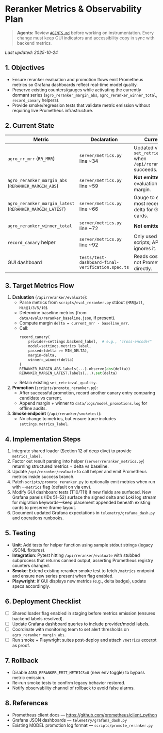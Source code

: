 # Reranker Metrics & Observability Plan

> **Agents:** Review [`AGENTS.md`](../AGENTS.md) before working on instrumentation. Every change must keep GUI indicators and accessibility copy in sync with backend metrics.

_Last updated: 2025-10-24_

## 1. Objectives

- Ensure reranker evaluation and promotion flows emit Prometheus metrics so Grafana dashboards reflect real-time model quality.
- Preserve existing counters/gauges while activating the currently dormant series (`agro_reranker_margin_abs`, `agro_reranker_winner_total`, `record_canary` helpers).
- Provide smoke/regression tests that validate metric emission without requiring live Prometheus infrastructure.

## 2. Current State

| Metric | Declaration | Current usage |
|--------|-------------|---------------|
| `agro_rr_mrr` (`RR_MRR`) | `server/metrics.py` line ~34 | Updated via `set_retrieval_quality` when `/api/reranker/evaluate` succeeds. |
| `agro_reranker_margin_abs` (`RERANKER_MARGIN_ABS`) | `server/metrics.py` line ~59 | **Not emitted**; waiting for evaluation to compute margin. |
| `agro_reranker_margin_latest` (`RERANKER_MARGIN_LATEST`) | `server/metrics.py` line ~66 | Gauge to expose the most recent signed delta for Grafana stat cards. |
| `agro_reranker_winner_total` | `server/metrics.py` line ~72 | **Not emitted**. |
| `record_canary` helper | `server/metrics.py` line ~92 | Only used by archived scripts; API pipeline ignores it. |
| GUI dashboard | `tests/test-dashboard-final-verification.spec.ts` | Reads cost + status but not Prometheus directly. |

## 3. Target Metrics Flow

1. **Evaluation** (`/api/reranker/evaluate`):
   - Parse metrics from `scripts/eval_reranker.py` stdout (`MRR@all`, `Hit@1/3/5/10`).
   - Determine baseline metrics (from `data/evals/reranker_baseline.json`, if present).
   - Compute margin `delta = current_mrr - baseline_mrr`.
   - Call:
     ```python
     record_canary(
         provider=settings.backend_label,  # e.g., "cross-encoder"
         model=settings.metrics_label,
         passed=(delta >= MIN_DELTA),
         margin=delta,
         winner=_winner(delta)
     )
     RERANKER_MARGIN_ABS.labels(...).observe(abs(delta))
     RERANKER_MARGIN_LATEST.labels(...).set(delta)
     ```
   - Retain existing `set_retrieval_quality`.
2. **Promotion** (`scripts/promote_reranker.py`):
   - After successful promotion, record another canary entry comparing candidate vs current.
   - Append margin + winner to `data/logs/model_promotions.log` for offline audits.
3. **Smoke endpoint** (`/api/reranker/smoketest`):
   - No change to metrics, but ensure trace includes `settings.metrics_label`.

## 4. Implementation Steps

1. Integrate shared loader (Section 12 of deep dive) to provide `metrics_label`.
2. Factor out result parsing into helper (`server/reranker_metrics.py`) returning structured metrics + delta vs baseline.
3. Update `/api/reranker/evaluate` to call helper and emit Prometheus metrics inside success branch.
4. Patch `scripts/promote_reranker.py` to optionally emit metrics when run with `--metrics` flag (default on via env).
5. Modify GUI dashboard tests (T10/T11) if new fields are surfaced. New Grafana panels (IDs 51–52) surface the signed delta and Loki log stream for migration keywords—keep placement appended beneath existing cards to preserve iframe layout.
6. Document updated Grafana expectations in `telemetry/grafana_dash.py` and operations runbooks.

## 5. Testing

- **Unit**: Add tests for helper function using sample stdout strings (legacy JSONL fixtures).
- **Integration**: Pytest hitting `/api/reranker/evaluate` with stubbed subprocess that returns canned output, asserting Prometheus registry counters changed.
- **Smoke**: Extend existing reranker smoke test to fetch `/metrics` endpoint and ensure new series present when flag enabled.
- **Playwright**: If GUI displays new metrics (e.g., delta badge), update specs accordingly.

## 6. Deployment Checklist

- [ ] Shared loader flag enabled in staging before metrics emission (ensures backend labels resolved).
- [ ] Update Grafana dashboard queries to include provider/model labels.
- [ ] Coordinate with monitoring team to set alert thresholds on `agro_reranker_margin_abs`.
- [ ] Run smoke + Playwright suites post-deploy and attach `/metrics` excerpt as proof.

## 7. Rollback

- Disable `AGRO_RERANKER_EMIT_METRICS=0` (new env toggle) to bypass metric emission.
- Re-run smoke tests to confirm legacy behavior restored.
- Notify observability channel of rollback to avoid false alarms.

## 8. References

- Prometheus client docs — <https://github.com/prometheus/client_python>
- Grafana JSON dashboards — `telemetry/grafana_dash.py`
- Existing MODEL promotion log format — `scripts/promote_reranker.py`
